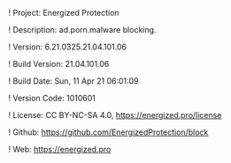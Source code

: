 ! Project: Energized Protection

! Description: ad.porn.malware blocking.

! Version: 6.21.0325.21.04.101.06

! Build Version: 21.04.101.06

! Build Date: Sun, 11 Apr 21 06:01:09

! Version Code: 1010601

! License: CC BY-NC-SA 4.0, https://energized.pro/license

! Github: https://github.com/EnergizedProtection/block

! Web: https://energized.pro
